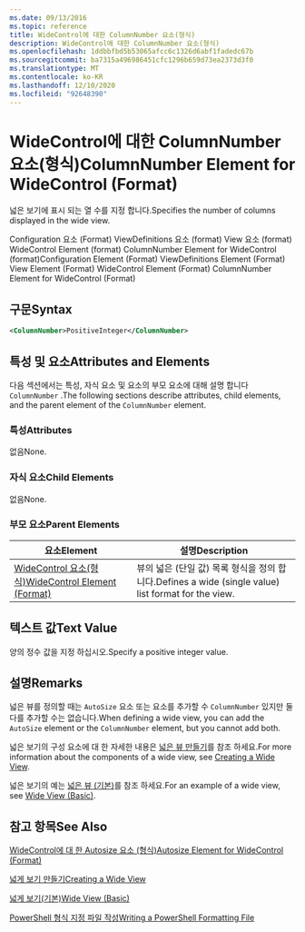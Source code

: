 ```yaml
---
ms.date: 09/13/2016
ms.topic: reference
title: WideControl에 대한 ColumnNumber 요소(형식)
description: WideControl에 대한 ColumnNumber 요소(형식)
ms.openlocfilehash: 1ddbbfbd5b53065afcc6c1326d6abf1fadedc67b
ms.sourcegitcommit: ba7315a496986451cfc1296b659d73ea2373d3f0
ms.translationtype: MT
ms.contentlocale: ko-KR
ms.lasthandoff: 12/10/2020
ms.locfileid: "92648390"
---
```

# <a name="columnnumber-element-for-widecontrol-format"></a><span data-ttu-id="0677d-103">WideControl에 대한 ColumnNumber 요소(형식)</span><span class="sxs-lookup"><span data-stu-id="0677d-103">ColumnNumber Element for WideControl (Format)</span></span>

<span data-ttu-id="0677d-104">넓은 보기에 표시 되는 열 수를 지정 합니다.</span><span class="sxs-lookup"><span data-stu-id="0677d-104">Specifies the number of columns displayed in the wide view.</span></span>

<span data-ttu-id="0677d-105">Configuration 요소 (Format) ViewDefinitions 요소 (format) View 요소 (format) WideControl Element (format) ColumnNumber Element for WideControl (format)</span><span class="sxs-lookup"><span data-stu-id="0677d-105">Configuration Element (Format) ViewDefinitions Element (Format) View Element (Format) WideControl Element (Format) ColumnNumber Element for WideControl (Format)</span></span>

## <a name="syntax"></a><span data-ttu-id="0677d-106">구문</span><span class="sxs-lookup"><span data-stu-id="0677d-106">Syntax</span></span>

```xml
<ColumnNumber>PositiveInteger</ColumnNumber>
```

## <a name="attributes-and-elements"></a><span data-ttu-id="0677d-107">특성 및 요소</span><span class="sxs-lookup"><span data-stu-id="0677d-107">Attributes and Elements</span></span>

<span data-ttu-id="0677d-108">다음 섹션에서는 특성, 자식 요소 및 요소의 부모 요소에 대해 설명 합니다 `ColumnNumber` .</span><span class="sxs-lookup"><span data-stu-id="0677d-108">The following sections describe attributes, child elements, and the parent element of the `ColumnNumber` element.</span></span>

### <a name="attributes"></a><span data-ttu-id="0677d-109">특성</span><span class="sxs-lookup"><span data-stu-id="0677d-109">Attributes</span></span>

<span data-ttu-id="0677d-110">없음</span><span class="sxs-lookup"><span data-stu-id="0677d-110">None.</span></span>

### <a name="child-elements"></a><span data-ttu-id="0677d-111">자식 요소</span><span class="sxs-lookup"><span data-stu-id="0677d-111">Child Elements</span></span>

<span data-ttu-id="0677d-112">없음</span><span class="sxs-lookup"><span data-stu-id="0677d-112">None.</span></span>

### <a name="parent-elements"></a><span data-ttu-id="0677d-113">부모 요소</span><span class="sxs-lookup"><span data-stu-id="0677d-113">Parent Elements</span></span>

|<span data-ttu-id="0677d-114">요소</span><span class="sxs-lookup"><span data-stu-id="0677d-114">Element</span></span>|<span data-ttu-id="0677d-115">설명</span><span class="sxs-lookup"><span data-stu-id="0677d-115">Description</span></span>|
|-------------|-----------------|
|[<span data-ttu-id="0677d-116">WideControl 요소(형식)</span><span class="sxs-lookup"><span data-stu-id="0677d-116">WideControl Element (Format)</span></span>](./widecontrol-element-format.md)|<span data-ttu-id="0677d-117">뷰의 넓은 (단일 값) 목록 형식을 정의 합니다.</span><span class="sxs-lookup"><span data-stu-id="0677d-117">Defines a wide (single value) list format for the view.</span></span>|

## <a name="text-value"></a><span data-ttu-id="0677d-118">텍스트 값</span><span class="sxs-lookup"><span data-stu-id="0677d-118">Text Value</span></span>

<span data-ttu-id="0677d-119">양의 정수 값을 지정 하십시오.</span><span class="sxs-lookup"><span data-stu-id="0677d-119">Specify a positive integer value.</span></span>

## <a name="remarks"></a><span data-ttu-id="0677d-120">설명</span><span class="sxs-lookup"><span data-stu-id="0677d-120">Remarks</span></span>

<span data-ttu-id="0677d-121">넓은 뷰를 정의할 때는 `AutoSize` 요소 또는 요소를 추가할 수 `ColumnNumber` 있지만 둘 다를 추가할 수는 없습니다.</span><span class="sxs-lookup"><span data-stu-id="0677d-121">When defining a wide view, you can add the `AutoSize` element or the `ColumnNumber` element, but you cannot add both.</span></span>

<span data-ttu-id="0677d-122">넓은 보기의 구성 요소에 대 한 자세한 내용은 [넓은 뷰 만들기](./creating-a-wide-view.md)를 참조 하세요.</span><span class="sxs-lookup"><span data-stu-id="0677d-122">For more information about the components of a wide view, see [Creating a Wide View](./creating-a-wide-view.md).</span></span>

<span data-ttu-id="0677d-123">넓은 보기의 예는 [넓은 뷰 (기본)](./wide-view-basic.md)를 참조 하세요.</span><span class="sxs-lookup"><span data-stu-id="0677d-123">For an example of a wide view, see [Wide View (Basic)](./wide-view-basic.md).</span></span>

## <a name="see-also"></a><span data-ttu-id="0677d-124">참고 항목</span><span class="sxs-lookup"><span data-stu-id="0677d-124">See Also</span></span>

[<span data-ttu-id="0677d-125">WideControl에 대 한 Autosize 요소 (형식)</span><span class="sxs-lookup"><span data-stu-id="0677d-125">Autosize Element for WideControl (Format)</span></span>](./autosize-element-for-widecontrol-format.md)

[<span data-ttu-id="0677d-126">넓게 보기 만들기</span><span class="sxs-lookup"><span data-stu-id="0677d-126">Creating a Wide View</span></span>](./creating-a-wide-view.md)

[<span data-ttu-id="0677d-127">넓게 보기(기본)</span><span class="sxs-lookup"><span data-stu-id="0677d-127">Wide View (Basic)</span></span>](./wide-view-basic.md)

[<span data-ttu-id="0677d-128">PowerShell 형식 지정 파일 작성</span><span class="sxs-lookup"><span data-stu-id="0677d-128">Writing a PowerShell Formatting File</span></span>](./writing-a-powershell-formatting-file.md)
